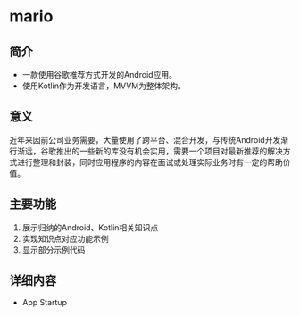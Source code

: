 # mario
## 简介
+ 一款使用谷歌推荐方式开发的Android应用。
+ 使用Kotlin作为开发语言，MVVM为整体架构。

## 意义
  
近年来因前公司业务需要，大量使用了跨平台、混合开发，与传统Android开发渐行渐远，谷歌推出的一些新的库没有机会实用，需要一个项目对最新推荐的解决方式进行整理和封装，同时应用程序的内容在面试或处理实际业务时有一定的帮助价值。

## 主要功能
1. 展示归纳的Android、Kotlin相关知识点
2. 实现知识点对应功能示例
3. 显示部分示例代码

## 详细内容
+ App Startup
